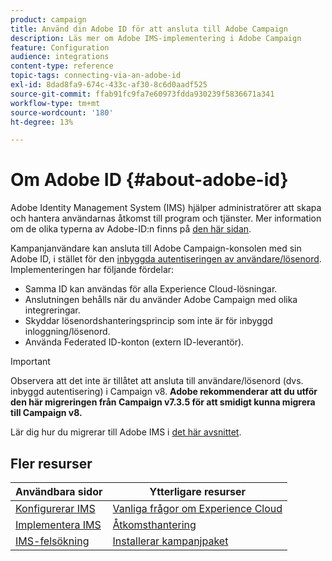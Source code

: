 ```yaml
---
product: campaign
title: Använd din Adobe ID för att ansluta till Adobe Campaign
description: Läs mer om Adobe IMS-implementering i Adobe Campaign
feature: Configuration
audience: integrations
content-type: reference
topic-tags: connecting-via-an-adobe-id
exl-id: 8dad8fa9-674c-433c-af30-8c6d0aadf525
source-git-commit: ffab91fc9fa7e60973fdda930239f5836671a341
workflow-type: tm+mt
source-wordcount: '180'
ht-degree: 13%

---
```


# Om Adobe ID {#about-adobe-id}

Adobe Identity Management System (IMS) hjälper administratörer att skapa och hantera användarnas åtkomst till program och tjänster. Mer information om de olika typerna av Adobe-ID:n finns på [den här sidan](https://helpx.adobe.com/enterprise/using/identity.html).

Kampanjanvändare kan ansluta till Adobe Campaign-konsolen med sin Adobe ID, i stället för den [inbyggda autentiseringen av användare/lösenord](../../platform/using/access-management-operators.md). Implementeringen har följande fördelar:

* Samma ID kan användas för alla Experience Cloud-lösningar.
* Anslutningen behålls när du använder Adobe Campaign med olika integreringar.
* Skyddar lösenordshanteringsprincip som inte är för inbyggd inloggning/lösenord.
* Använda Federated ID-konton (extern ID-leverantör).

>[!IMPORTANT]
>
> Observera att det inte är tillåtet att ansluta till användare/lösenord (dvs. inbyggd autentisering) i Campaign v8. **Adobe rekommenderar att du utför den här migreringen från Campaign v7.3.5 för att smidigt kunna migrera till Campaign v8.**
>
>Lär dig hur du migrerar till Adobe IMS i [det här avsnittet](../../technotes/using/ac-ims.md).
>


<!--
>[!IMPORTANT]
>
>If you are connecting to Campaign through Adobe Identity Service (IMS), you need to upgrade to the latest build to be able to connect to Campaign after **June 30, 2021**. This upgrade is mandatory for both Campaign server and client console. 
>
>Depending on your current version, you must upgrade to one of the following releases: 
>
> * [Campaign [!DNL Gold Standard] 11](../../rn/using/gold-standard.md)
> * [Campaign 21.1.4](../../rn/using/latest-release.md)
>
>[Learn more about IMS updates](../../technotes/using/ims-updates.md)
-->

## Fler resurser

| Användbara sidor | Ytterligare resurser |
|---|---|
| [Konfigurerar IMS](../../integrations/using/configuring-ims.md) | [Vanliga frågor om Experience Cloud](https://experienceleague.adobe.com/docs/core-services/interface/manage-users-and-products/faq.html) |
| [Implementera IMS](../../integrations/using/implementing-ims.md) | [Åtkomsthantering](../../platform/using/access-management.md) |
| [IMS-felsökning](../../integrations/using/ims-troubleshooting.md) | [Installerar kampanjpaket](../../installation/using/installing-campaign-standard-packages.md) |
